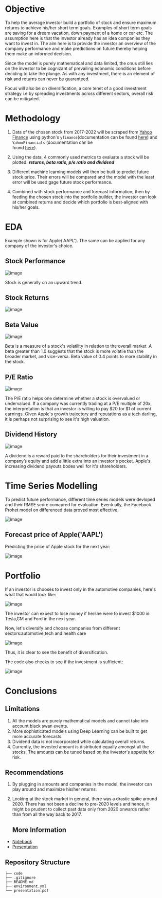 # Objective

To help the average investor build a portfolio of stock and ensure maximum returns to achieve his/her short term goals. Examples of short term goals are saving for a dream vacation, down payment of a home or car etc. 
The assumption here is that the investor already has an idea companies they want to invest in. The aim here is to  provide the investor an overview of the company performance and make predictions on future thereby helping them make an informed decision. 

Since the model is purely mathematical and data limited, the onus still lies on the investor to be cognizant of prevailing economic conditions before deciding to take the plunge. As with any investment, there is an element of risk and returns can never be guaranteed.

Focus will also be on diversification, a core tenet of a good investment strategy i.e by spreading investments across different sectors, overall risk can be mitigated.

# Methodology

1. Data of the chosen stock from 2017-2022 will be scraped from [Yahoo Finance](https://finance.yahoo.com/)  using python's  `yfinance`(documentation can be found [here](https://aroussi.com/post/python-yahoo-finance)) and `YahooFinancials` (documentation can be    
  found [here](https://pypi.org/project/yahoofinancials/)).

2. Using the data, 4 commonly used metrics to evaluate a stock will be plotted: ***returns, beta ratio, p/e ratio and dividend***

3. Different machine learning models will then be built to predict future stock price. Their errors will be compared and the model with the least error will be used gage future stock performance. 

4. Combined with stock performance and forecast information, then by feeding the chosen stock into the portfolio builder, the investor can look at combined returns and decide which portfolio is best-aligned with his/her goals.

# EDA

Example shown is for Apple('AAPL'). The same can be applied for any company of the investor's choice.

## Stock Performance

![image](https://user-images.githubusercontent.com/108379254/232229357-bbf214bf-d2fa-4d66-a39f-4dba5a51ab96.png)

Stock is generally on an upward trend.

## Stock Returns

![image](https://user-images.githubusercontent.com/108379254/232229391-1e4d4396-3d5d-4140-ad45-8efd7a1cfbcb.png)

## Beta Value

![image](https://user-images.githubusercontent.com/108379254/232229415-590cc491-1090-4a1a-9f7f-9c0ed61cba72.png)

Beta is a measure of a stock's volatility in relation to the overall market .A beta greater than 1.0 suggests that the stock is more volatile than the broader market, and vice-versa.
Beta value of 0.4 points to more stability in the stock.

## P/E Ratio

![image](https://user-images.githubusercontent.com/108379254/232229436-f909a1bf-47f2-4709-99b2-48fc6054647d.png)

The P/E ratio helps one determine whether a stock is overvalued or undervalued. If a company was currently trading at a P/E multiple of 20x, the interpretation is that an investor is willing to pay $20 for $1 of current earnings. 
Given Apple's growth trajectory and reputations as a tech darling, it is perhaps not surprising to see it's high valuation.  

## Dividend History

![image](https://user-images.githubusercontent.com/108379254/232229457-5ac85d88-23f9-40b0-a0f7-ed965bff4f36.png)

A dividend is a reward paid to the shareholders for their investment in a company’s equity and add a little extra into an investor's pocket. Apple's increasing dividend payouts bodes well for it's shareholders.

# Time Series Modelling

To predict future performance, different time series models were devloped and their RMSE score comapred for evaluation. Eventually, the 
Facebook Prohet model on differenced data proved most effective:

![image](https://user-images.githubusercontent.com/108379254/232229507-ab0b77b8-5c77-4c0a-bd27-c66367cd0608.png)

## Forecast price of Apple('AAPL')
Predicting the price of Apple stock for the next year:

![image](https://user-images.githubusercontent.com/108379254/232229544-be67df58-0628-4692-835b-2994398a571e.png)


# Portfolio
If an investor is chooses to invest only in the automotive companies, here's what that would look like:

![image](https://user-images.githubusercontent.com/108379254/232229573-5ccce38b-364c-4116-9987-fa94f91d4623.png)


The investor can expect to lose money if he/she were to invest $1000 in Tesla,GM and Ford in the next year.

Now, let's diversify and choose companies from different sectors:automotive,tech and health care

![image](https://user-images.githubusercontent.com/108379254/232229602-47e2020c-abf5-4d8c-b2fb-9b64fa75524c.png)

Thus, it is clear to see the benefit of diversification.

The code also checks to see if the investment is sufficient:

![image](https://user-images.githubusercontent.com/108379254/232229697-e5a57c45-bcaa-4c9b-8829-63bb676873f7.png)

# Conclusions

## Limitations

1. All the models are purely mathematical models and cannot take into account black swan events.
2. More sophisticated models using Deep Learning can be built to get more accurate forecasts.
3. Dividend data is not incorporated while calculating overall returns.
4. Currently, the invested amount is distributed equally amongst all the stocks.
   The amounts can be tuned based on the investor's appetite for risk.
   
 ## Recommendations
 
 1. By plugging in amounts and companies in the model, the investor can play around and maximize his/her returns.

2. Looking at the stock market in general, there was a drastic spike around 2020.
   There has not been a decline to pre-2020 levels and hence, it might be prudent to collect past data only
   from 2020 onwards rather than from all the way back to 2017.
   
   ## More Information
 - [Notebook](notebook.ipynb)
 - [Presentation](presentation.pdf)

## Repository Structure

```
├── code
├── .gitignore
├── README.md
├── environment.yml 
└── presentation.pdf
